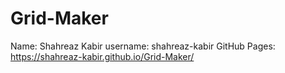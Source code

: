 # Grid-Maker
Name: Shahreaz Kabir username: shahreaz-kabir
GitHub Pages: https://shahreaz-kabir.github.io/Grid-Maker/
